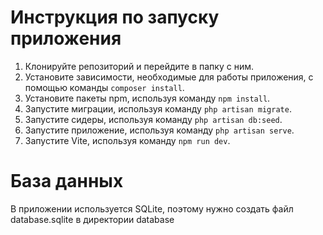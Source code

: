 # Инструкция по запуску приложения

1. Клонируйте репозиторий и перейдите в папку с ним.
2. Установите зависимости, необходимые для работы приложения, с помощью команды `composer install`.
3. Установите пакеты npm, используя команду `npm install`.
4. Запустите миграции, используя команду `php artisan migrate`.
5. Запустите сидеры, используя команду `php artisan db:seed`.
6. Запустите приложение, используя команду `php artisan serve`.
7. Запустите Vite, используя команду `npm run dev`.

# База данных

В приложении используется SQLite, поэтому нужно создать файл database.sqlite в директории database
